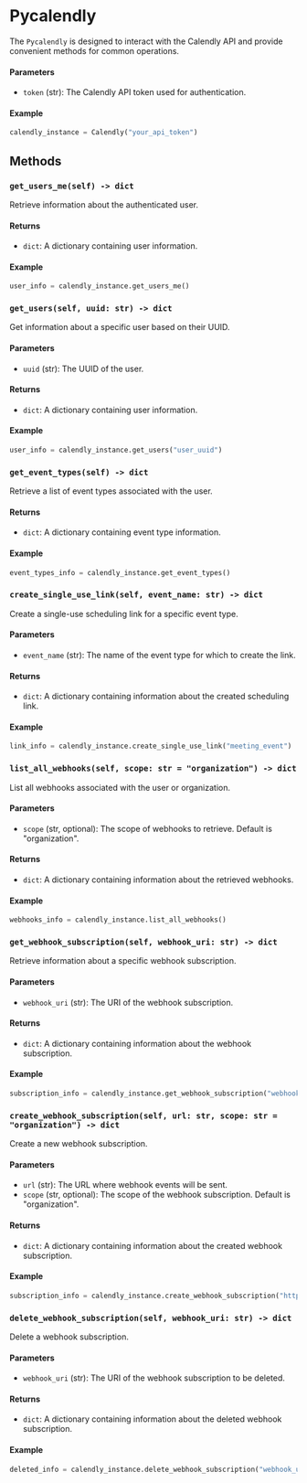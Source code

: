 # Pycalendly

The `Pycalendly` is designed to interact with the Calendly API and provide convenient methods for common operations. 

#### Parameters
- `token` (str): The Calendly API token used for authentication.

#### Example
```python
calendly_instance = Calendly("your_api_token")
```

## Methods

### `get_users_me(self) -> dict`

Retrieve information about the authenticated user.

#### Returns
- `dict`: A dictionary containing user information.

#### Example
```python
user_info = calendly_instance.get_users_me()
```

### `get_users(self, uuid: str) -> dict`

Get information about a specific user based on their UUID.

#### Parameters
- `uuid` (str): The UUID of the user.

#### Returns
- `dict`: A dictionary containing user information.

#### Example
```python
user_info = calendly_instance.get_users("user_uuid")
```

### `get_event_types(self) -> dict`

Retrieve a list of event types associated with the user.

#### Returns
- `dict`: A dictionary containing event type information.

#### Example
```python
event_types_info = calendly_instance.get_event_types()
```

### `create_single_use_link(self, event_name: str) -> dict`

Create a single-use scheduling link for a specific event type.

#### Parameters
- `event_name` (str): The name of the event type for which to create the link.

#### Returns
- `dict`: A dictionary containing information about the created scheduling link.

#### Example
```python
link_info = calendly_instance.create_single_use_link("meeting_event")
```

### `list_all_webhooks(self, scope: str = "organization") -> dict`

List all webhooks associated with the user or organization.

#### Parameters
- `scope` (str, optional): The scope of webhooks to retrieve. Default is "organization".

#### Returns
- `dict`: A dictionary containing information about the retrieved webhooks.

#### Example
```python
webhooks_info = calendly_instance.list_all_webhooks()
```

### `get_webhook_subscription(self, webhook_uri: str) -> dict`

Retrieve information about a specific webhook subscription.

#### Parameters
- `webhook_uri` (str): The URI of the webhook subscription.

#### Returns
- `dict`: A dictionary containing information about the webhook subscription.

#### Example
```python
subscription_info = calendly_instance.get_webhook_subscription("webhook_uri")
```

### `create_webhook_subscription(self, url: str, scope: str = "organization") -> dict`

Create a new webhook subscription.

#### Parameters
- `url` (str): The URL where webhook events will be sent.
- `scope` (str, optional): The scope of the webhook subscription. Default is "organization".

#### Returns
- `dict`: A dictionary containing information about the created webhook subscription.

#### Example
```python
subscription_info = calendly_instance.create_webhook_subscription("https://your-webhook-url", "user")
```

### `delete_webhook_subscription(self, webhook_uri: str) -> dict`

Delete a webhook subscription.

#### Parameters
- `webhook_uri` (str): The URI of the webhook subscription to be deleted.

#### Returns
- `dict`: A dictionary containing information about the deleted webhook subscription.

#### Example
```python
deleted_info = calendly_instance.delete_webhook_subscription("webhook_uri")
```